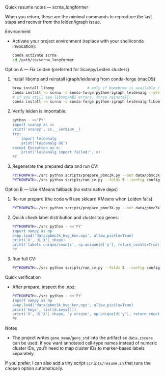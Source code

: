 Quick resume notes — scrna_longformer

When you return, these are the minimal commands to reproduce the last steps and recover from the leiden/igraph issue.

Environment
- Activate your project environment (replace with your shell/conda invocation):
  ```bash
  conda activate scrna
  cd /path/to/scrna_longformer
  ```

Option A — Fix Leiden (preferred for Scanpy/Leiden clusters)
1) Install libomp and reinstall igraph/leidenalg from conda-forge (macOS):
   ```bash
   brew install libomp               # only if Homebrew is available / needed
   conda install -n scrna -c conda-forge python-igraph leidenalg --yes
   # if you still see libomp/ABI errors, force reinstall:
   conda install -n scrna -c conda-forge python-igraph leidenalg libomp --force-reinstall --yes
   ```
2) Verify leiden is importable:
   ```bash
   python - <<'PY'
   import scanpy as sc
   print('scanpy', sc.__version__)
   try:
       import leidenalg
       print('leidenalg OK')
   except Exception as e:
       print('leidenalg import failed:', e)
   PY
   ```
3) Regenerate the prepared data and run CV:
   ```bash
   PYTHONPATH=./src python scripts/prepare_pbmc3k.py --out data/pbmc3k_hvg_knn.npz
   PYTHONPATH=./src python scripts/run_cv.py --folds 5 --config configs/exp_zscore.yaml
   ```

Option B — Use KMeans fallback (no extra native deps)
1) Re-run prepare (the code will use sklearn KMeans when Leiden fails):
   ```bash
   PYTHONPATH=./src python scripts/prepare_pbmc3k.py --out data/pbmc3k_hvg_knn.npz
   ```
2) Quick check label distribution and cluster top genes:
   ```bash
   PYTHONPATH=./src python - <<'PY'
   import numpy as np
   d=np.load('data/pbmc3k_hvg_knn.npz', allow_pickle=True)
   print('X', d['X'].shape)
   print('labels unique/counts', np.unique(d['y'], return_counts=True))
   PY
   ```
3) Run full CV:
   ```bash
   PYTHONPATH=./src python scripts/run_cv.py --folds 5 --config configs/exp_zscore.yaml
   ```

Quick verification
- After prepare, inspect the .npz:
  ```bash
  PYTHONPATH=./src python - <<'PY'
  import numpy as np
  d=np.load('data/pbmc3k_hvg_knn.npz', allow_pickle=True)
  print('keys', list(d.keys()))
  print('X', d['X'].shape, 'y unique', np.unique(d['y'], return_counts=True))
  PY
  ```

Notes
- The project writes `gene_mean`/`gene_std` into the artifact so `data.zscore` can be used. If you want annotated cell-type names instead of numeric cluster IDs, you'll need to map cluster IDs to marker-based labels separately.

If you prefer, I can also add a tiny script `scripts/resume.sh` that runs the chosen option automatically.
